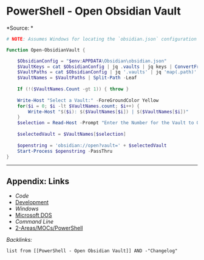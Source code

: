 # PowerShell - Open Obsidian Vault

\*Source: *

````powershell
# NOTE: Assumes Windows for locating the `obsidian.json` configuration file

Function Open-ObsidianVault {

    $ObsidianConfig = "$env:APPDATA\Obsidian\obsidian.json"    
    $VaultKeys = cat $ObsidianConfig | jq .vaults | jq keys | ConvertFrom-Json    
    $VaultPaths = cat $ObsidianConfig | jq '.vaults' | jq 'map(.path)' | ConvertFrom-Json    
    $VaultNames = $VaultPaths | Split-Path -Leaf
    
    If (!($VaultNames.Count -gt 1)) { throw }
    
    Write-Host "Select a Vault:" -ForeGroundColor Yellow
    for($i = 0; $i -lt $VaultNames.count; $i++) {
        Write-Host "$($i): $($VaultNames[$i]) | $($VaultNames[$i])"
    }
    $selection = Read-Host -Prompt "Enter the Number for the Vault to Open:"
    
    $selectedVault = $VaultNames[$selection]
    
    $openstring = 'obsidian://open?vault=' + $selectedVault
    Start-Process $openstring -PassThru
} 
````

---

## Appendix: Links

* *Code*
* [Development](../../../MOCs/Development.md)
* *Windows*
* [Microsoft DOS](../../../../3-Resources/Tools/Developer%20Tools/Shell/Microsoft%20DOS.md)
* *Command Line*
* [2-Areas/MOCs/PowerShell](../../../MOCs/PowerShell.md)

*Backlinks:*

````dataview
list from [[PowerShell - Open Obsidian Vault]] AND -"Changelog"
````
